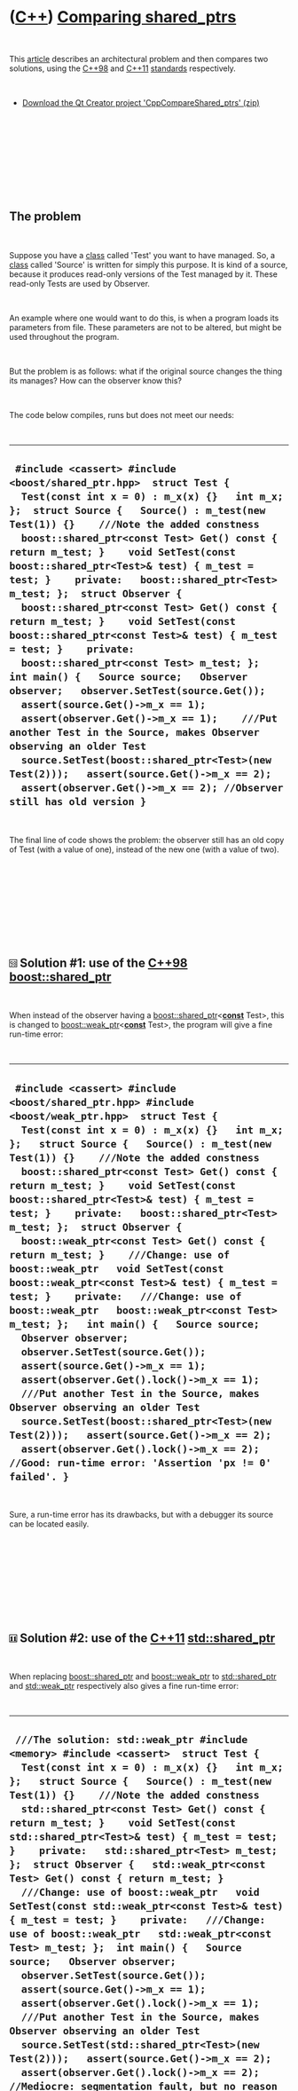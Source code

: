 



 

 

 

 

 

([C++](Cpp.htm)) [Comparing shared\_ptrs](CppCompareShared_ptrs.htm)
====================================================================

 

This [article](CppArticle.htm) describes an architectural problem and
then compares two solutions, using the [C++98](Cpp98.htm) and
[C++11](Cpp11.htm) [standards](CppStandard.htm) respectively.

 

-   [Download the Qt Creator project
    'CppCompareShared\_ptrs' (zip)](CppCompareShared_ptrs.zip)

 

 

 

 

 

The problem
-----------

 

Suppose you have a [class](CppClass.htm) called 'Test' you want to have
managed. So, a [class](CppClass.htm) called 'Source' is written for
simply this purpose. It is kind of a source, because it produces
read-only versions of the Test managed by it. These read-only Tests are
used by Observer.

 

An example where one would want to do this, is when a program loads its
parameters from file. These parameters are not to be altered, but might
be used throughout the program.

 

But the problem is as follows: what if the original source changes the
thing its manages? How can the observer know this?

 

The code below compiles, runs but does not meet our needs:

 

  --------------------------------------------------------------------------------------------------------------------------------------------------------------------------------------------------------------------------------------------------------------------------------------------------------------------------------------------------------------------------------------------------------------------------------------------------------------------------------------------------------------------------------------------------------------------------------------------------------------------------------------------------------------------------------------------------------------------------------------------------------------------------------------------------------------------------------------------------------------------------------------------------------------------------------------------------------------------------------------------------------------------------------------
  ` #include <cassert> #include <boost/shared_ptr.hpp>  struct Test {   Test(const int x = 0) : m_x(x) {}   int m_x; };  struct Source {   Source() : m_test(new Test(1)) {}    ///Note the added constness   boost::shared_ptr<const Test> Get() const { return m_test; }    void SetTest(const boost::shared_ptr<Test>& test) { m_test = test; }    private:   boost::shared_ptr<Test> m_test; };  struct Observer {   boost::shared_ptr<const Test> Get() const { return m_test; }    void SetTest(const boost::shared_ptr<const Test>& test) { m_test = test; }    private:   boost::shared_ptr<const Test> m_test; };   int main() {   Source source;   Observer observer;   observer.SetTest(source.Get());   assert(source.Get()->m_x == 1);   assert(observer.Get()->m_x == 1);    ///Put another Test in the Source, makes Observer observing an older Test   source.SetTest(boost::shared_ptr<Test>(new Test(2)));   assert(source.Get()->m_x == 2);   assert(observer.Get()->m_x == 2); //Observer still has old version }`
  --------------------------------------------------------------------------------------------------------------------------------------------------------------------------------------------------------------------------------------------------------------------------------------------------------------------------------------------------------------------------------------------------------------------------------------------------------------------------------------------------------------------------------------------------------------------------------------------------------------------------------------------------------------------------------------------------------------------------------------------------------------------------------------------------------------------------------------------------------------------------------------------------------------------------------------------------------------------------------------------------------------------------------------

 

The final line of code shows the problem: the observer still has an old
copy of Test (with a value of one), instead of the new one (with a value
of two).

 

 

 

 

 

![C++98](PicCpp98.png) Solution \#1: use of the [C++98](Cpp98.htm) [boost::shared\_ptr](CppShared_ptr.htm)
----------------------------------------------------------------------------------------------------------

 

When instead of the observer having a
[boost::shared\_ptr](CppShared_ptr.htm)&lt;**[const](CppConst.htm)**
Test&gt;, this is changed to
[boost::weak\_ptr](CppWeak_ptr.htm)&lt;**[const](CppConst.htm)**
Test&gt;, the program will give a fine run-time error:

 

  --------------------------------------------------------------------------------------------------------------------------------------------------------------------------------------------------------------------------------------------------------------------------------------------------------------------------------------------------------------------------------------------------------------------------------------------------------------------------------------------------------------------------------------------------------------------------------------------------------------------------------------------------------------------------------------------------------------------------------------------------------------------------------------------------------------------------------------------------------------------------------------------------------------------------------------------------------------------------------------------------------------------------------------------------------------------------------------------------------------------------------------------------------------------------
  ` #include <cassert> #include <boost/shared_ptr.hpp> #include <boost/weak_ptr.hpp>  struct Test {   Test(const int x = 0) : m_x(x) {}   int m_x; };   struct Source {   Source() : m_test(new Test(1)) {}    ///Note the added constness   boost::shared_ptr<const Test> Get() const { return m_test; }    void SetTest(const boost::shared_ptr<Test>& test) { m_test = test; }    private:   boost::shared_ptr<Test> m_test; };  struct Observer {   boost::weak_ptr<const Test> Get() const { return m_test; }    ///Change: use of boost::weak_ptr   void SetTest(const boost::weak_ptr<const Test>& test) { m_test = test; }    private:   ///Change: use of boost::weak_ptr   boost::weak_ptr<const Test> m_test; };   int main() {   Source source;   Observer observer;   observer.SetTest(source.Get());   assert(source.Get()->m_x == 1);   assert(observer.Get().lock()->m_x == 1);    ///Put another Test in the Source, makes Observer observing an older Test   source.SetTest(boost::shared_ptr<Test>(new Test(2)));   assert(source.Get()->m_x == 2);   assert(observer.Get().lock()->m_x == 2); //Good: run-time error: 'Assertion 'px != 0' failed'. }`
  --------------------------------------------------------------------------------------------------------------------------------------------------------------------------------------------------------------------------------------------------------------------------------------------------------------------------------------------------------------------------------------------------------------------------------------------------------------------------------------------------------------------------------------------------------------------------------------------------------------------------------------------------------------------------------------------------------------------------------------------------------------------------------------------------------------------------------------------------------------------------------------------------------------------------------------------------------------------------------------------------------------------------------------------------------------------------------------------------------------------------------------------------------------------------

 

Sure, a run-time error has its drawbacks, but with a debugger its source
can be located easily.

 

 

 

 

 

![C++11](PicCpp11.png) Solution \#2: use of the [C++11](Cpp11.htm) [std::shared\_ptr](CppShared_ptr.htm)
--------------------------------------------------------------------------------------------------------

 

When replacing [boost::shared\_ptr](CppShared_ptr.htm) and
[boost::weak\_ptr](CppWeak_ptr.htm) to
[std::shared\_ptr](CppShared_ptr.htm) and
[std::weak\_ptr](CppWeak_ptr.htm) respectively also gives a fine
run-time error:

 

  -----------------------------------------------------------------------------------------------------------------------------------------------------------------------------------------------------------------------------------------------------------------------------------------------------------------------------------------------------------------------------------------------------------------------------------------------------------------------------------------------------------------------------------------------------------------------------------------------------------------------------------------------------------------------------------------------------------------------------------------------------------------------------------------------------------------------------------------------------------------------------------------------------------------------------------------------------------------------------------------------------------------------------------------------------------------------------------------------------------------------------------------------
  ` ///The solution: std::weak_ptr #include <memory> #include <cassert>  struct Test {   Test(const int x = 0) : m_x(x) {}   int m_x; };   struct Source {   Source() : m_test(new Test(1)) {}    ///Note the added constness   std::shared_ptr<const Test> Get() const { return m_test; }    void SetTest(const std::shared_ptr<Test>& test) { m_test = test; }    private:   std::shared_ptr<Test> m_test; };  struct Observer {   std::weak_ptr<const Test> Get() const { return m_test; }    ///Change: use of boost::weak_ptr   void SetTest(const std::weak_ptr<const Test>& test) { m_test = test; }    private:   ///Change: use of boost::weak_ptr   std::weak_ptr<const Test> m_test; };  int main() {   Source source;   Observer observer;   observer.SetTest(source.Get());   assert(source.Get()->m_x == 1);   assert(observer.Get().lock()->m_x == 1);    ///Put another Test in the Source, makes Observer observing an older Test   source.SetTest(std::shared_ptr<Test>(new Test(2)));   assert(source.Get()->m_x == 2);   assert(observer.Get().lock()->m_x == 2); //Mediocre: segmentation fault, but no reason is given }`
  -----------------------------------------------------------------------------------------------------------------------------------------------------------------------------------------------------------------------------------------------------------------------------------------------------------------------------------------------------------------------------------------------------------------------------------------------------------------------------------------------------------------------------------------------------------------------------------------------------------------------------------------------------------------------------------------------------------------------------------------------------------------------------------------------------------------------------------------------------------------------------------------------------------------------------------------------------------------------------------------------------------------------------------------------------------------------------------------------------------------------------------------------

 

The problem is, that in this case, a segmentation fault is given,
instead of a failed assertion. Also, the debugger could not get me to
pinpoint to the source of the error.

 

 

 

 

 

Conclusion
----------

 

-   weak\_ptr's are better observers than std::shared\_ptr's
-   you might want to use boost::shared\_ptr instead of std::shared\_ptr
    until debug support is better

 

 

 

 

 





 



